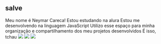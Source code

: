 ## salve 
Meu nome é Neymar Careca!
Estou estudando na alura [](https://www.alura.com.br/)
Estou me desenvolvendo na linguagem JavaScript
Utilizo esse espaço para minha organização e compartilhamento dos meu projetos desenvolvidos
É isso, tchau
![](https://media1.tenor.com/m/2HffOAf70YEAAAAd/sheikh-neymar-neymar.gif)
![](https://media1.tenor.com/m/7LUjVKErrnsAAAAC/neymar-neymar-jr.gif)
![](https://media1.tenor.com/m/COM78THbePQAAAAd/neymar.gif)

